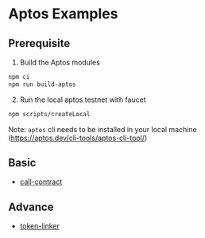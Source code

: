 # Aptos Examples

## Prerequisite

1. Build the Aptos modules

```bash
npm ci
npm run build-aptos
```

2. Run the local aptos testnet with faucet

```bash
npm scripts/createLocal
```

Note: `aptos` cli needs to be installed in your local machine (https://aptos.dev/cli-tools/aptos-cli-tool/)

## Basic

-   [call-contract](call-contract/)

## Advance

-   [token-linker](token-linker/)
